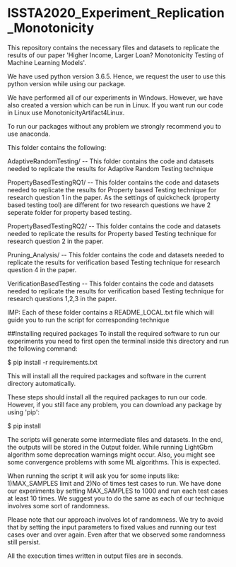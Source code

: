 # ISSTA2020_Experiment_Replication_Monotonicity
This repository contains the necessary files and datasets to replicate the results of our paper 'Higher Income, Larger Loan? 
Monotonicity Testing of Machine Learning Models'.

We have used python version 3.6.5. Hence, we request the user to use this python version while using our package. 

We have performed all of our experiments in Windows. However, we have also created a version which can be run in Linux. If you want run our code in Linux use MonotonicityArtifact4Linux.

To run our packages without any problem we strongly recommend you to use anaconda. 

This folder contains the following:

AdaptiveRandomTesting/	  		-- This folder contains the code and datasets needed to replicate the results for Adaptive Random Testing 						technique

PropertyBasedTestingRQ1/	  	-- This folder contains the code and datasets needed to replicate the results for Property based Testing 						               technique for research question 1 in the paper. As the settings of quickcheck (property based testing 								tool) are different for two research questions we have 2 seperate folder for property based 								testing.

PropertyBasedTestingRQ2/		-- This folder contains the code and datasets needed to replicate the results for Property based Testing 						               technique for research question 2 in the paper.


Pruning_Analysis/			-- This folder contains the code and datasets needed to replicate the results for verification based Testing 						               technique for research question 4 in the paper.

VerificationBasedTesting		-- This folder contains the code and datasets needed to replicate the results for verification based Testing 						               technique for research questions 1,2,3 in the paper.

IMP: Each of these folder contains a README_LOCAL.txt file which will guide you to run the script for corresponding technique


##Installing required packages
To install the required software to run our experiments you need to first open the terminal inside this directory and run the following command:

$ pip install -r requirements.txt

This will install all the required packages and software in the current directory automatically.

These steps should install all the required packages to run our code. However, if you still face any problem, you can download any package by using 'pip':

$ pip install <package>
 

The scripts will generate some intermediate files and datasets. In the end, the outputs will be stored in the Output folder. 
While running 
LightGbm algorithm some deprecation warnings might occur. Also, you might see some convergence problems with some ML algorithms.
This is expected.

When running the script it will ask you for some inputs like: 1)MAX_SAMPLES limit and 2)No of times test cases to run. We have done our experiments by setting MAX_SAMPLES to 1000 and run each test cases at least 10 times. We suggest you to do the same as each of our technique involves some sort of randomness.

Please note that our approach involves lot of randomness. We try to avoid that by setting the input parameters to fixed values and running our test cases over and over again. Even after that we observed some randomness still persist. 

All the execution times written in output files are in seconds.

